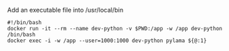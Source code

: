 Add an executable file into /usr/local/bin

```
#!/bin/bash
docker run -it --rm --name dev-python -v $PWD:/app -w /app dev-python /bin/bash
docker exec -i -w /app --user=1000:1000 dev-python pylama ${@:1}
```
